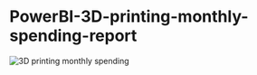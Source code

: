 # PowerBI-3D-printing-monthly-spending-report

![3D printing monthly spending](https://user-images.githubusercontent.com/67776470/91657481-c3229f00-eaf3-11ea-8dca-4e92d8dfa198.PNG)
